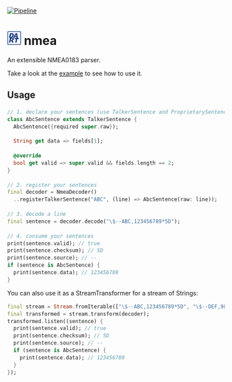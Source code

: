 [![Pipeline](https://github.com/ricardoboss/dart_nmea/actions/workflows/pipeline.yml/badge.svg)](https://github.com/ricardoboss/dart_nmea/actions/workflows/pipeline.yml)

# ![dart_nmea Logo](images/logo_32.png) nmea

An extensible NMEA0183 parser.

Take a look at the [example](example/example.dart) to see how to use it.

## Usage

```dart
// 1. declare your sentences (use TalkerSentence and ProprietarySentence)
class AbcSentence extends TalkerSentence {
  AbcSentence({required super.raw});
  
  String get data => fields[1];
  
  @override
  bool get valid => super.valid && fields.length == 2;
}

// 2. register your sentences
final decoder = NmeaDecoder()
  ..registerTalkerSentence("ABC", (line) => AbcSentence(raw: line));

// 3. decode a line
final sentence = decoder.decode("\$--ABC,123456789*5D");

// 4. consume your sentences
print(sentence.valid); // true
print(sentence.checksum); // 5D
print(sentence.source); // --
if (sentence is AbcSentence) {
  print(sentence.data); // 123456789
}
```

You can also use it as a StreamTransformer for a stream of Strings:

```dart
final stream = Stream.fromIterable(["\$--ABC,123456789*5D", "\$--DEF,987654321*5D"]);
final transformed = stream.transform(decoder);
transformed.listen((sentence) {
  print(sentence.valid); // true
  print(sentence.checksum); // 5D
  print(sentence.source); // --
  if (sentence is AbcSentence) {
    print(sentence.data); // 123456789
  }
});
```
